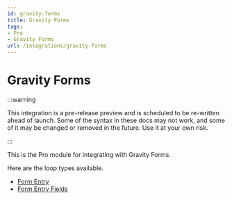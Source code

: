 ```yaml
---
id: gravity-forms
title: Gravity Forms
tags:
- Pro
- Gravity Forms
url: /integrations/gravity-forms
---
```


# Gravity Forms
:::warning

This integration is a pre-release preview and is scheduled to be re-written ahead of launch. Some of the syntax in these docs may not work, and some of it may be changed or removed in the future. Use it at your own risk.

:::

This is the Pro module for integrating with Gravity Forms.

Here are the loop types available.

- [Form Entry](/integrations/gravity-forms/form-entry)
- [Form Entry Fields](/integrations/gravity-forms/form-entry-fields)
